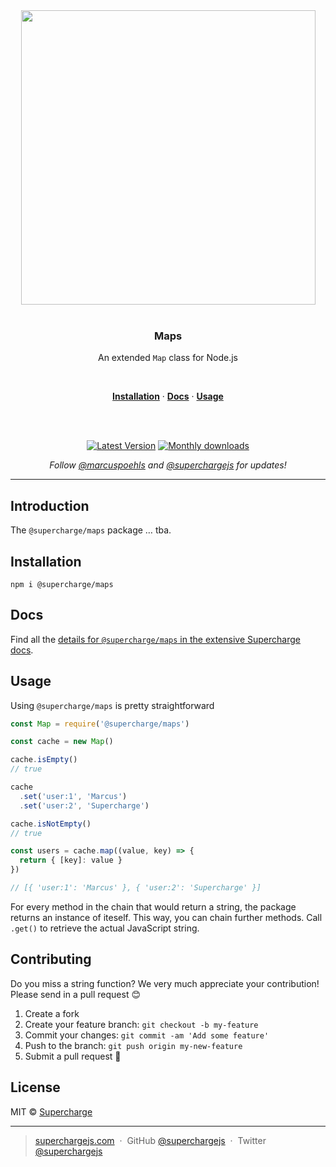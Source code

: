 <div align="center">
  <a href="https://superchargejs.com">
    <img width="471" style="max-width:100%;" src="https://superchargejs.com/images/supercharge-text.svg" />
  </a>
  <br/>
  <br/>
  <p>
    <h3>Maps</h3>
  </p>
  <p>
    An extended <code>Map</code> class for Node.js
  </p>
  <br/>
  <p>
    <a href="#installation"><strong>Installation</strong></a> ·
    <a href="#Docs"><strong>Docs</strong></a> ·
    <a href="#usage"><strong>Usage</strong></a>
  </p>
  <br/>
  <br/>
  <p>
    <a href="https://www.npmjs.com/package/@supercharge/maps"><img src="https://img.shields.io/npm/v/@supercharge/maps.svg" alt="Latest Version"></a>
    <a href="https://www.npmjs.com/package/@supercharge/maps"><img src="https://img.shields.io/npm/dm/@supercharge/maps.svg" alt="Monthly downloads"></a>
  </p>
  <p>
    <em>Follow <a href="http://twitter.com/marcuspoehls">@marcuspoehls</a> and <a href="http://twitter.com/superchargejs">@superchargejs</a> for updates!</em>
  </p>
</div>

---

## Introduction
The `@supercharge/maps` package … tba.


## Installation

```
npm i @supercharge/maps
```


## Docs
Find all the [details for `@supercharge/maps` in the extensive Supercharge docs](https://superchargejs.com/docs/maps).


## Usage
Using `@supercharge/maps` is pretty straightforward

```js
const Map = require('@supercharge/maps')

const cache = new Map()

cache.isEmpty()
// true

cache
  .set('user:1', 'Marcus')
  .set('user:2', 'Supercharge')

cache.isNotEmpty()
// true

const users = cache.map((value, key) => {
  return { [key]: value }
})

// [{ 'user:1': 'Marcus' }, { 'user:2': 'Supercharge' }]

```

For every method in the chain that would return a string, the package returns an instance of iteself. This way, you can chain further methods. Call `.get()` to retrieve the actual JavaScript string.


## Contributing
Do you miss a string function? We very much appreciate your contribution! Please send in a pull request 😊

1.  Create a fork
2.  Create your feature branch: `git checkout -b my-feature`
3.  Commit your changes: `git commit -am 'Add some feature'`
4.  Push to the branch: `git push origin my-new-feature`
5.  Submit a pull request 🚀


## License
MIT © [Supercharge](https://superchargejs.com)

---

> [superchargejs.com](https://superchargejs.com) &nbsp;&middot;&nbsp;
> GitHub [@superchargejs](https://github.com/superchargejs/) &nbsp;&middot;&nbsp;
> Twitter [@superchargejs](https://twitter.com/superchargejs)
